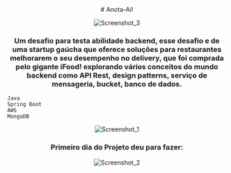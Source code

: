 <div align="center">
# Anota-Ai!
  
![Screenshot_3](https://github.com/user-attachments/assets/b4b4037d-b16d-437a-aad2-71c0352a9fed)

<h3>Um desafio para testa abilidade backend, esse desafio e de uma startup gaúcha que oferece soluções para restaurantes melhorarem o seu desempenho no delivery, que foi comprada pelo gigante iFood!
explorando vários conceitos do mundo backend como API Rest, design patterns, serviço de mensageria, bucket, banco de dados.</h3>

</div>

```
Java
Spring Boot
AWS
MongoDB
```

<div align="center">

![Screenshot_1](https://github.com/user-attachments/assets/c0a621c8-cfeb-47f6-8bd7-e2ef6a266b0b)

<h3>Primeiro dia do Projeto deu para fazer:</h3>

![Screenshot_2](https://github.com/user-attachments/assets/9b1ea9b5-c28d-4863-8b94-e804c5fe90b2)

</div>
